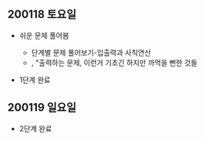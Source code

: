 ## 200118 토요일

* 쉬운 문제 풀어봄
	* 단계별 문제 풀어보기-입출력과 사칙연산
	* \, "출력하는 문제, 이런거 기초긴 하지만 까먹을 뻔한 것들

* 1단계 완료

## 200119 일요일

* 2단계 완료
	
